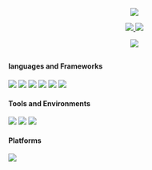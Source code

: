 <p align="center">
	<a href="https://github.com/status102" class="rich-diff-level-one">
		<img src="http://github-profile-summary-cards.vercel.app/api/cards/profile-details?username=status102">
	</a>	
</p>
<p align="center">
	<a href="https://github.com/status102" class="rich-diff-level-one">
		<img src="https://github-readme-stats.vercel.app/api?username=status102&show_icons=true&&count_private=true">
		<img src="http://github-profile-summary-cards.vercel.app/api/cards/productive-time?username=status102&utcOffset=8">
	</a>	
</p>
<p align="center">
	<a href="https://github.com/status102" class="rich-diff-level-one">
		<img src="https://github-readme-stats.vercel.app/api/top-langs/?username=status102&layout=compact">
	</a>
</p>
<h2></h2>

#### languages and Frameworks
![](https://img.shields.io/badge/JAVA-007396?logo=java&logoColor=fff)
![](https://img.shields.io/badge/Kotlin-01A7FC?logo=Kotlin)
![](https://img.shields.io/badge/C-A8B9CC?logo=c&logoColor=fff)
![](https://img.shields.io/badge/C++-00599C?logo=cplusplus&logoColor=fff)
![](https://img.shields.io/badge/csharp-239120?logo=csharp&logoColor=fff)
![](https://img.shields.io/badge/git-F05032?logo=git&logoColor=fff)


#### Tools and Environments
![](https://img.shields.io/badge/IDEA-AF1DF5?logo=IntelliJ-IDEA&logoColor=fff)
![](https://img.shields.io/badge/VS-5C2D91?logo=Visual-Studio&logoColor=fff)
![](https://img.shields.io/badge/VSCode-007ACC?logo=Visual-Studio&logoColor=fff)

#### Platforms

![](https://img.shields.io/badge/Windows_10-0078D6?logo=windows&logoColor=fff)
